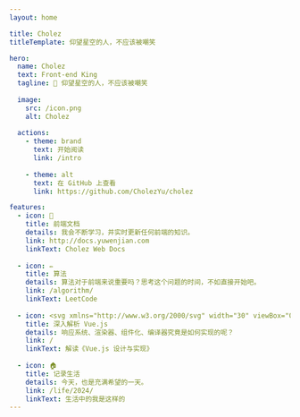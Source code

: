 ```yaml
---
layout: home

title: Cholez
titleTemplate: 仰望星空的人，不应该被嘲笑

hero:
  name: Cholez
  text: Front-end King
  tagline: 🌈 仰望星空的人，不应该被嘲笑
  
  image:
    src: /icon.png
    alt: Cholez
  
  actions:
    - theme: brand
      text: 开始阅读
      link: /intro
    
    - theme: alt
      text: 在 GitHub 上查看
      link: https://github.com/CholezYu/cholez

features:
  - icon: 📖
    title: 前端文档
    details: 我会不断学习，并实时更新任何前端的知识。
    link: http://docs.yuwenjian.com
    linkText: Cholez Web Docs
  
  - icon: ✏️
    title: 算法
    details: 算法对于前端来说重要吗？思考这个问题的时间，不如直接开始吧。
    link: /algorithm/
    linkText: LeetCode
  
  - icon: <svg xmlns="http://www.w3.org/2000/svg" width="30" viewBox="0 0 256 220.8"><path fill="#41B883" d="M204.8 0H256L128 220.8 0 0h97.92L128 51.2 157.44 0h47.36Z"/><path fill="#41B883" d="m0 0 128 220.8L256 0h-51.2L128 132.48 50.56 0H0Z"/><path fill="#35495E" d="M50.56 0 128 133.12 204.8 0h-47.36L128 51.2 97.92 0H50.56Z"/></svg>
    title: 深入解析 Vue.js
    details: 响应系统、渲染器、组件化、编译器究竟是如何实现的呢？
    link: /
    linkText: 解读《Vue.js 设计与实现》
  
  - icon: 🏠
    title: 记录生活
    details: 今天，也是充满希望的一天。
    link: /life/2024/
    linkText: 生活中的我是这样的
---
```


<script setup>
  import Members from "./components/Members.vue"
</script>

<Members />
